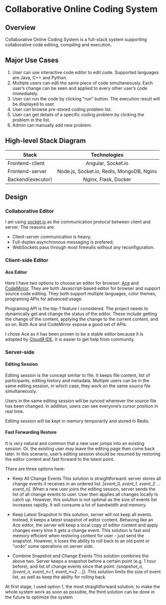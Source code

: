 # Collaborative Online Coding System
## Overview
Collaborative Online Coding System is a full-stack system supporting collaborative code editing, compiling and execution.
## Major Use Cases
1. User can use interactive code editor to edit code. Supported languages are Java, C++ and Python.
2. Multiple users can edit the same piece of code simultaneously. Each user’s change can be seen and applied to every other user’s code immediately.
3. User can run the code by clicking "run" button. The execution result will be displayed to user.
4. User can browse pre-stored coding problem list.
5. User can get details of a specific coding problem by clicking the problem in the list.
6. Admin can manually add new problem.
## High-level Stack Diagram
| Stack         | Technologies  |
| ------------- |:-------------:|
| Frontend-client | Angular, Socket.io |
| Frontend-server | Node.js, Socket.io, Redis, MongoDB, Nginx|
| Backend(executor) | Nginx, Flask, Docker|
## Design
### Collaborative Editor
I am using [socket.io](https://socket.io) as the communication protocol between client and server. The reasons are:
* Client-server communication is heavy;
* Full-duplex asynchronous messaging is prefered;
* WebSockets pass through most firewalls without any reconfiguration.
### Client-side Editor
#### Ace Editor
Here I have two options to choose an editor for browser: [Ace](https://ace.c9.io) and [CodeMirror](https://codemirror.net). They are both Javascript-based editor for browser and support source code editing. They both support multiple languages, color themes, programing APIs for advanced usage.

Programing API is the top-1 feature I considered. The project needs to dynamically get and change the status of the editor. These include getting the change of the content, applying the change to the current content, and so on. Both Ace and CodeMirror expose a good set of APIs.

I chose Ace as it has been proven to be a stable editor because it is adopted by [Cloud9 IDE](https://c9.io/login). It is easier to get help from community.
### Server-side
#### Editing Session
Editing session is the concept similar to file. It keeps file content, list of participants, editing history and metadata. Multiple users can be in the same editing session, in which case, they work on the same source file simultaneously.

Users in the same editing session will be synced whenever the source file has been changed. In addition, users can see everyone’s cursor position in real time.

Editing session will be kept in memory temporarily and stored in Redis.
#### Fast Forwarding Restore
It is very natural and common that a new user jumps into an existing session. Or, the existing user may leave the editing page then come back later. In this scenario, user’s editing session should be resumed by restoring the editor content and fast forward to the latest point.

There are three options here:

* Keep All Change Events
This solution is straightforward: server stores all change events it receives in an ordered list: *[event_0, event_1, event_2 ... event_n]*. When a new user joins the editing session, server sends the list of all change events to user. User then applies all changes locally to catch up. However, this solution is not optimal as the size of events list increases rapidly. It will consume a lot of bandwidth and memory.

* Keep Latest Snapshot
In this solution, server will not keep all events. Instead, it keeps a latest snapshot of editor content. Behaving like an Ace editor, the server will keep a local copy of editor content and apply changes every time it gets a change event. This solution is fast and memory efficient when restoring content for user - just send the snapshot. However, it loses the ability to roll back to an old point or “undo” some operations on server side.

* Combine Snapshot and Change Events
This solution combines the above two. Server keeps a snapshot before a certain point (e.g. 1 hour before), and list of change events since that point: *{snapshot_n, [event_n, event_n+1, event_n+2 ...]}*. This solution limits the size of event list, as well as keep the ability for rolling back.

At first stage, I used option 1, the most straightforward solution, to make the whole system work as soon as possible, the third solution can be done in the future to optimize the system.



